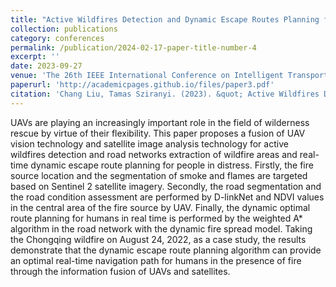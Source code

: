 ```yaml
---
title: "Active Wildfires Detection and Dynamic Escape Routes Planning for Humans through Information Fusion between Drones and Satellites"
collection: publications
category: conferences
permalink: /publication/2024-02-17-paper-title-number-4
excerpt: ''
date: 2023-09-27
venue: 'The 26th IEEE International Conference on Intelligent Transportation Systems (ITSC 2023)'
paperurl: 'http://academicpages.github.io/files/paper3.pdf'
citation: 'Chang Liu, Tamas Sziranyi. (2023). &quot; Active Wildfires Detection and Dynamic Escape Routes Planning for Humans through Information Fusion between Drones and Satellites.&quot; <i>The 26th IEEE International Conference on Intelligent Transportation Systems </i>. IEEE ITSC 2023.'
---
```


UAVs are playing an increasingly important role in the field of wilderness rescue by virtue of their flexibility. This paper proposes a fusion of UAV vision technology and satellite image analysis technology for active wildfires detection and road networks extraction of wildfire areas and real-time dynamic escape route planning for people in distress. Firstly, the fire source location and the segmentation of smoke and flames are targeted based on Sentinel 2 satellite imagery. Secondly, the road segmentation and the road condition assessment are performed by D-linkNet and NDVI values in the central area of the fire source by UAV. Finally, the dynamic optimal route planning for humans in real time is performed by the weighted A* algorithm in the road network with the dynamic fire spread model. Taking the Chongqing wildfire on August 24, 2022, as a case study, the results demonstrate that the dynamic escape route planning algorithm can provide an optimal real-time navigation path for humans in the presence of fire through the information fusion of UAVs and satellites.
